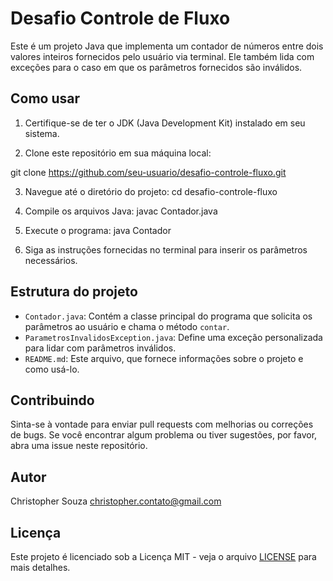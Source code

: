 # Desafio Controle de Fluxo

Este é um projeto Java que implementa um contador de números entre dois valores inteiros fornecidos pelo usuário via terminal. Ele também lida com exceções para o caso em que os parâmetros fornecidos são inválidos.

## Como usar

1. Certifique-se de ter o JDK (Java Development Kit) instalado em seu sistema.

2. Clone este repositório em sua máquina local:

git clone https://github.com/seu-usuario/desafio-controle-fluxo.git


3. Navegue até o diretório do projeto:
cd desafio-controle-fluxo


4. Compile os arquivos Java:
javac Contador.java

5. Execute o programa:
java Contador

6. Siga as instruções fornecidas no terminal para inserir os parâmetros necessários.

## Estrutura do projeto

- `Contador.java`: Contém a classe principal do programa que solicita os parâmetros ao usuário e chama o método `contar`.
- `ParametrosInvalidosException.java`: Define uma exceção personalizada para lidar com parâmetros inválidos.
- `README.md`: Este arquivo, que fornece informações sobre o projeto e como usá-lo.

## Contribuindo

Sinta-se à vontade para enviar pull requests com melhorias ou correções de bugs. Se você encontrar algum problema ou tiver sugestões, por favor, abra uma issue neste repositório.

## Autor

Christopher Souza <christopher.contato@gmail.com>

## Licença

Este projeto é licenciado sob a Licença MIT - veja o arquivo [LICENSE](LICENSE) para mais detalhes.

